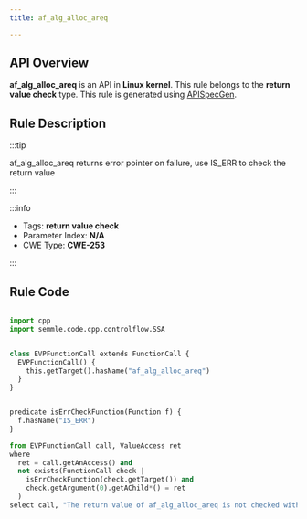 ```yaml
---
title: af_alg_alloc_areq

---
```



## API Overview
**af_alg_alloc_areq** is an API in **Linux kernel**. This rule belongs to the **return value check** type. This rule is generated using [APISpecGen](../../tools/APISpecGen).
## Rule Description

:::tip

af_alg_alloc_areq returns error pointer on failure, use IS_ERR to check the return value

:::

:::info

- Tags: **return value check**
- Parameter Index: **N/A**
- CWE Type: **CWE-253**

:::

## Rule Code
```python

import cpp
import semmle.code.cpp.controlflow.SSA


class EVPFunctionCall extends FunctionCall {
  EVPFunctionCall() {
    this.getTarget().hasName("af_alg_alloc_areq")
  }
}


predicate isErrCheckFunction(Function f) {
  f.hasName("IS_ERR") 
}

from EVPFunctionCall call, ValueAccess ret
where
  ret = call.getAnAccess() and
  not exists(FunctionCall check |
    isErrCheckFunction(check.getTarget()) and
    check.getArgument(0).getAChild*() = ret
  )
select call, "The return value of af_alg_alloc_areq is not checked with IS_ERR."
    
```